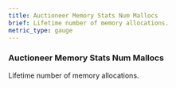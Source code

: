 ```yaml
---
title: Auctioneer Memory Stats Num Mallocs
brief: Lifetime number of memory allocations.
metric_type: gauge
---
```


### Auctioneer Memory Stats Num Mallocs

Lifetime number of memory allocations.